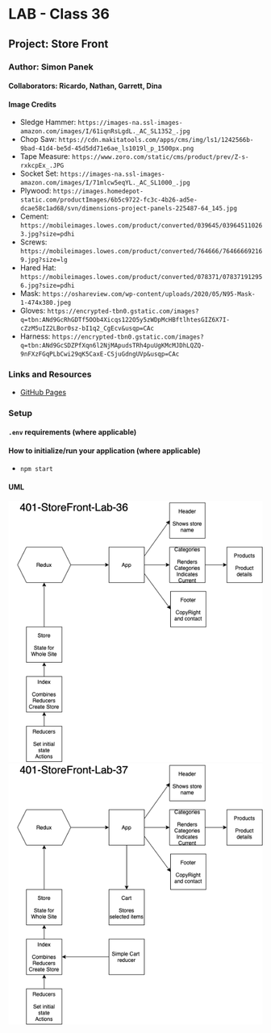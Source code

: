 # LAB - Class 36

## Project: Store Front

### Author: Simon Panek

#### Collaborators:  Ricardo, Nathan, Garrett, Dina

#### Image Credits

- Sledge Hammer: `https://images-na.ssl-images-amazon.com/images/I/61iqnRsLgdL._AC_SL1352_.jpg`
- Chop Saw: `https://cdn.makitatools.com/apps/cms/img/ls1/1242566b-9bad-41d4-be5d-45d5dd71e6ae_ls1019l_p_1500px.png`
- Tape Measure: `https://www.zoro.com/static/cms/product/prev/Z-s-rxkcpEx_.JPG`
- Socket Set: `https://images-na.ssl-images-amazon.com/images/I/71mlcw5eqYL._AC_SL1000_.jpg`
- Plywood: `https://images.homedepot-static.com/productImages/6b5c9722-fc3c-4b26-ad5e-dcae58c1ad68/svn/dimensions-project-panels-225487-64_145.jpg`
- Cement: `https://mobileimages.lowes.com/product/converted/039645/039645110263.jpg?size=pdhi`
- Screws: `https://mobileimages.lowes.com/product/converted/764666/764666692169.jpg?size=lg`
- Hared Hat: `https://mobileimages.lowes.com/product/converted/078371/078371912956.jpg?size=pdhi`
- Mask: `https://oshareview.com/wp-content/uploads/2020/05/N95-Mask-1-474x380.jpeg`
- Gloves: `https://encrypted-tbn0.gstatic.com/images?q=tbn:ANd9GcRhGDTf5OOb4Xicqs122O5y5zWDpMcHBftlhtesGIZ6X7I-cZzM5uIZ2LBor0sz-bI1q2_CgEcv&usqp=CAc`
- Harness: `https://encrypted-tbn0.gstatic.com/images?q=tbn:ANd9GcSDZPfXqn6l2NjMApudsTRh4puUgKMcMJDhLQZQ-9nFXzFGqPLbCwi29qK5CaxE-CSjuGdngUVp&usqp=CAc`

### Links and Resources

- [GitHub Pages](https://simon-panek.github.io/store-front/)

### Setup

#### `.env` requirements (where applicable)

#### How to initialize/run your application (where applicable)

- `npm start`

#### UML

![UML Phase 1](401-storefront-lab-36-uml.png)
![UML Phase 1](401-storefront-lab-37-uml.png)
